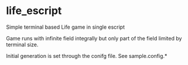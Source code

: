 life_escript
============

Simple terminal based Life game in single escript

Game runs with infinite field integrally but only part of the field 
limited by terminal size. 

Initial generation is set through the conifg file. See sample.config.*